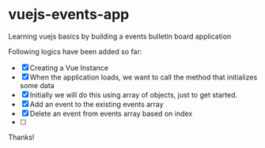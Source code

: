 # vuejs-events-app
Learning vuejs basics by building a events bulletin board application

Following logics have been added so far:

- [x] Creating a Vue Instance
- [x] When the application loads, we want to call the method that initializes some data
- [x] Initially we will do this using array of objects, just to get started.
- [x] Add an event to the existing events array
- [x] Delete an event from events array based on index
- [ ] 

Thanks!